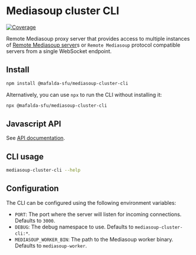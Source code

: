 # Mediasoup cluster CLI

[![Coverage](https://img.shields.io/endpoint?url=https://gist.githubusercontent.com/mafalda-bot/27d772a9a3a8a945b34fd9676de40486/raw/Mediasoup-cluster-CLI.json)](https://gist.github.com/Mafalda-bot/27d772a9a3a8a945b34fd9676de40486#file-Mediasoup-cluster-CLI-json)

Remote Mediasoup proxy server that provides access to multiple instances of
[Remote Mediasoup server](https://mafalda.io/Remote-Mediasoup-server/)s or
`Remote Mediasoup` protocol compatible servers from a single WebSocket endpoint.

## Install

```sh
npm install @mafalda-sfu/mediasoup-cluster-cli
```

Alternatively, you can use `npx` to run the CLI without installing it:

```sh
npx @mafalda-sfu/mediasoup-cluster-cli
```

## Javascript API

See [API documentation](https://mafalda.io/Mediasoup-cluster-CLI/API).

## CLI usage

```sh
mediasoup-cluster-cli --help
```

## Configuration

The CLI can be configured using the following environment variables:

- `PORT`: The port where the server will listen for incoming connections.
  Defaults to `3000`.
- `DEBUG`: The debug namespace to use. Defaults to `mediasoup-cluster-cli:*`.
- `MEDIASOUP_WORKER_BIN`: The path to the Mediasoup worker binary. Defaults to
  `mediasoup-worker`.
